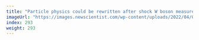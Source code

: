 ```yaml
---
title: "Particle physics could be rewritten after shock W boson measurement"
imageUrl: "https://images.newscientist.com/wp-content/uploads/2022/04/07143511/SEI_97419882.jpg?width=600"
index: 293
weight: 293
---
```

